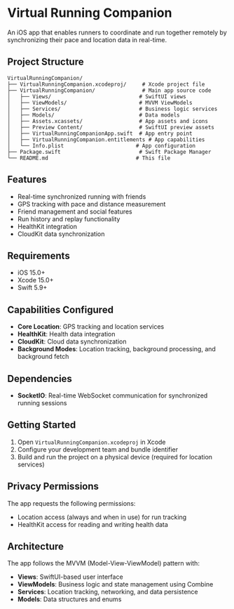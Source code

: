 # Virtual Running Companion

An iOS app that enables runners to coordinate and run together remotely by synchronizing their pace and location data in real-time.

## Project Structure

```
VirtualRunningCompanion/
├── VirtualRunningCompanion.xcodeproj/     # Xcode project file
├── VirtualRunningCompanion/               # Main app source code
│   ├── Views/                            # SwiftUI views
│   ├── ViewModels/                       # MVVM ViewModels
│   ├── Services/                         # Business logic services
│   ├── Models/                           # Data models
│   ├── Assets.xcassets/                  # App assets and icons
│   ├── Preview Content/                  # SwiftUI preview assets
│   ├── VirtualRunningCompanionApp.swift  # App entry point
│   ├── VirtualRunningCompanion.entitlements # App capabilities
│   └── Info.plist                       # App configuration
├── Package.swift                         # Swift Package Manager
└── README.md                            # This file
```

## Features

- Real-time synchronized running with friends
- GPS tracking with pace and distance measurement
- Friend management and social features
- Run history and replay functionality
- HealthKit integration
- CloudKit data synchronization

## Requirements

- iOS 15.0+
- Xcode 15.0+
- Swift 5.9+

## Capabilities Configured

- **Core Location**: GPS tracking and location services
- **HealthKit**: Health data integration
- **CloudKit**: Cloud data synchronization
- **Background Modes**: Location tracking, background processing, and background fetch

## Dependencies

- **SocketIO**: Real-time WebSocket communication for synchronized running sessions

## Getting Started

1. Open `VirtualRunningCompanion.xcodeproj` in Xcode
2. Configure your development team and bundle identifier
3. Build and run the project on a physical device (required for location services)

## Privacy Permissions

The app requests the following permissions:
- Location access (always and when in use) for run tracking
- HealthKit access for reading and writing health data

## Architecture

The app follows the MVVM (Model-View-ViewModel) pattern with:
- **Views**: SwiftUI-based user interface
- **ViewModels**: Business logic and state management using Combine
- **Services**: Location tracking, networking, and data persistence
- **Models**: Data structures and enums